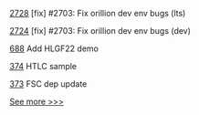 
[2728](https://github.com/hyperledger/iroha/pull/2728) [fix] #2703: Fix orillion dev env bugs (lts)

[2724](https://github.com/hyperledger/iroha/pull/2724) [fix] #2703: Fix orillion dev env bugs (dev)

[688](https://github.com/hyperledger/fabric-private-chaincode/pull/688) Add HLGF22 demo

[374](https://github.com/hyperledger-labs/fabric-token-sdk/pull/374) HTLC sample

[373](https://github.com/hyperledger-labs/fabric-token-sdk/pull/373) FSC dep update


[See more >>>](https://start-here.hyperledger.org/pull-requests)
